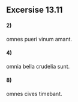 ## Excersise 13.11

#### 2)
omnes pueri vinum amant.

#### 4)
omnia bella crudelia sunt.

#### 8)
omnes cives timebant.
